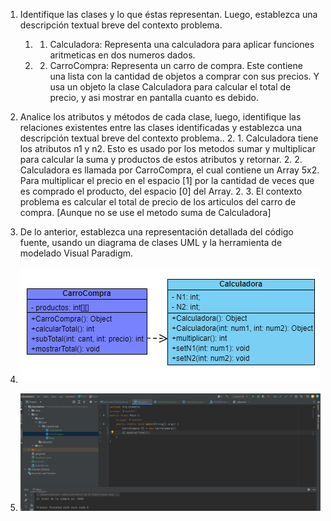 1. Identifique las clases y lo que éstas representan. Luego, establezca una descripción textual breve del contexto problema.
    1. 1. Calculadora: Representa una calculadora para aplicar funciones aritmeticas en dos numeros dados.
    1. 2. CarroCompra: Representa un carro de compra. Este contiene una lista con la cantidad de objetos a comprar con sus precios. Y usa un objeto 
          la clase Calculadora para calcular el total de precio, y asi mostrar en pantalla cuanto es debido.
2. Analice los atributos y métodos de cada clase, luego, identifique las relaciones existentes entre las clases identificadas y establezca una descripción textual breve del contexto problema.. 
    2. 1. Calculadora tiene los atributos n1 y n2. Esto es usado por los metodos sumar y multiplicar para calcular la suma y productos de estos atributos y retornar.
    2. 2. Calculadora es llamada por CarroCompra, el cual contiene un Array 5x2. Para multiplicar el precio en el espacio [1] por la cantidad de veces que es comprado el producto, del espacio [0] del Array. 
    2. 3. El contexto problema es calcular el total de precio de los articulos del carro de compra. [Aunque no se use el metodo suma de Calculadora]
3. De lo anterior, establezca una representación detallada del código fuente, usando un diagrama de clases UML y la herramienta de modelado Visual Paradigm.

4. ![Paradigm](https://github.com/JuanSV22/Calculadora/blob/master/Paradigm1.png?raw=true)

5. ![Compilation](https://github.com/JuanSV22/Calculadora/blob/master/Compilation-Structure.png?raw=true)